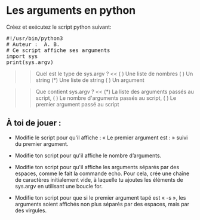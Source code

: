 
# Les arguments en python

Créez et exécutez le script python suivant:



<pre class="file"  data-target="clipboard">
#!/usr/bin/python3
# Auteur :  A. B.
# Ce script affiche ses arguments
import sys
print(sys.argv)
</pre>

>> Quel est le type de sys.argv ? <<
( ) Une liste de nombres
( ) Un string
(*) Une liste de string
( ) Un argument

>> Que contient sys.argv ? <<
(*) La liste des arguments passés au script,
( ) Le nombre d'arguments passés au script,
( ) Le premier argument passé au script


## À toi de jouer :

* Modifie le script pour qu'il affiche : « Le premier argument est :  » suivi du premier argument.

* Modifie ton script pour qu'il affiche le nombre d’arguments.

* Modifie ton script pour qu'il affiche les arguments séparés par des espaces, comme le fait la commande echo. Pour cela, crée une chaîne de caractères initialement vide, à laquelle tu ajoutes les éléments de sys.argv en utilisant une boucle for.

* Modifie ton script pour que si le premier argument tapé est « -s », les arguments soient affichés non plus séparés par des espaces, mais par des virgules.

